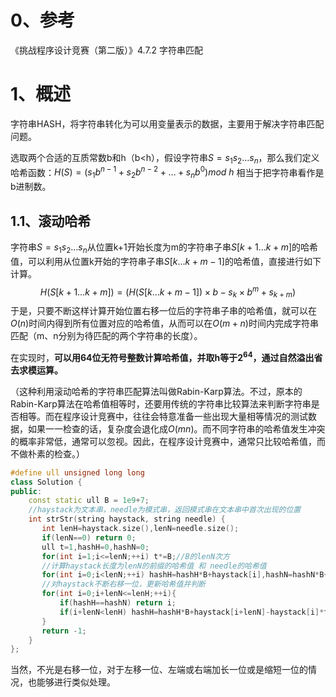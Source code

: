 # 0、参考

《挑战程序设计竞赛（第二版）》4.7.2 字符串匹配

# 1、概述

字符串HASH，将字符串转化为可以用变量表示的数据，主要用于解决字符串匹配问题。

选取两个合适的互质常数b和h（b<h），假设字符串$S=s_1s_2\dots s_n$，那么我们定义哈希函数：$H(S)=(s_1b^{n-1}+s_2b^{n-2}+\dots+s_nb^0)mod\ h$ 相当于把字符串看作是b进制数。

## 1.1、滚动哈希

字符串$S=s_1s_2\dots s_n$从位置k+1开始长度为m的字符串子串$S[k+1\dots k+m]$的哈希值，可以利用从位置k开始的字符串子串$S[k\dots k+m-1]$的哈希值，直接进行如下计算。
$$
H(S[k+1\dots k+m])=(H(S[k\dots k+m-1])\times b-s_k\times b^m+s_{k+m})
$$
于是，只要不断这样计算开始位置右移一位后的字符串子串的哈希值，就可以在$O(n)$时间内得到所有位置对应的哈希值，从而可以在$O(m+n)$时间内完成字符串匹配（m、n分别为待匹配的两个字符串的长度）。

在实现时，**可以用64位无符号整数计算哈希值，并取h等于$2^{64}$，通过自然溢出省去求模运算。**

（这种利用滚动哈希的字符串匹配算法叫做Rabin-Karp算法。不过，原本的Rabin-Karp算法在哈希值相等时，还要用传统的字符串比较算法来判断字符串是否相等。而在程序设计竞赛中，往往会特意准备一些出现大量相等情况的测试数据，如果一一检查的话，复杂度会退化成$O(mn)$。而不同字符串的哈希值发生冲突的概率非常低，通常可以忽视。因此，在程序设计竞赛中，通常只比较哈希值，而不做朴素的检查。）

```c++
#define ull unsigned long long
class Solution {
public:
    const static ull B = 1e9+7;
    //haystack为文本串，needle为模式串，返回模式串在文本串中首次出现的位置
    int strStr(string haystack, string needle) {
       int lenH=haystack.size(),lenN=needle.size();
       if(lenN==0) return 0;
       ull t=1,hashH=0,hashN=0;
       for(int i=1;i<=lenN;++i) t*=B;//B的lenN次方
       //计算haystack长度为lenN的前缀的哈希值 和 needle的哈希值 
       for(int i=0;i<lenN;++i) hashH=hashH*B+haystack[i],hashN=hashN*B+needle[i];
       //对haystack不断右移一位，更新哈希值并判断 
       for(int i=0;i+lenN<=lenH;++i){
           if(hashH==hashN) return i;
           if(i+lenN<lenH) hashH=hashH*B+haystack[i+lenN]-haystack[i]*t;
       } 
       return -1;
    }
};
```

当然，不光是右移一位，对于左移一位、左端或右端加长一位或是缩短一位的情况，也能够进行类似处理。


